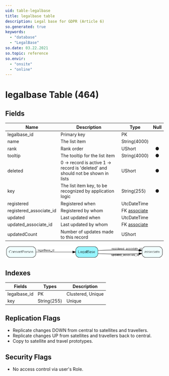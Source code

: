 ```yaml
---
uid: table-legalbase
title: legalbase table
description: Legal base for GDPR (Article 6)
so.generated: true
keywords:
  - "database"
  - "LegalBase"
so.date: 03.22.2021
so.topic: reference
so.envir:
  - "onsite"
  - "online"
---
```


# legalbase Table (464)

## Fields

| Name | Description | Type | Null |
|------|-------------|------|:----:|
|legalbase\_id|Primary key|PK| |
|name|The list item|String(4000)| |
|rank|Rank order|UShort|&#x25CF;|
|tooltip|The tooltip for the list item|String(4000)|&#x25CF;|
|deleted|0 -&gt; record is active 1 -&gt; record is &apos;deleted&apos; and should not be shown in lists|UShort|&#x25CF;|
|key|The list item key, to be recognized by application logic|String(255)|&#x25CF;|
|registered|Registered when|UtcDateTime| |
|registered\_associate\_id|Registered by whom|FK [associate](associate.md)| |
|updated|Last updated when|UtcDateTime| |
|updated\_associate\_id|Last updated by whom|FK [associate](associate.md)| |
|updatedCount|Number of updates made to this record|UShort| |


![LegalBase table relationship diagram](./media/LegalBase.png)

## Indexes

| Fields | Types | Description |
|--------|-------|-------------|
|legalbase\_id |PK |Clustered, Unique |
|key |String(255) |Unique |

## Replication Flags

* Replicate changes DOWN from central to satellites and travellers.
* Replicate changes UP from satellites and travellers back to central.
* Copy to satellite and travel prototypes.

## Security Flags

* No access control via user's Role.

